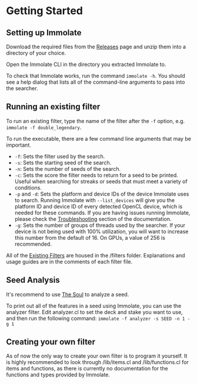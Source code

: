 # Getting Started
## Setting up Immolate
Download the required files from the [Releases](https://github.com/MathIsFun0/Immolate/releases) page and unzip them into a directory of your choice.

Open the Immolate CLI in the directory you extracted Immolate to.

To check that Immolate works, run the command `immolate -h`. You should see a help dialog that lists all of the command-line arguments to pass into the searcher.

## Running an existing filter
To run an existing filter, type the name of the filter after the `-f` option, e.g. `immolate -f double_legendary`.

To run the executable, there are a few command line arguments that may be important.
- `-f`: Sets the filter used by the search.
- `-s`: Sets the starting seed of the search.
- `-n`: Sets the number of seeds of the search.
- `-c`: Sets the score the filter needs to return for a seed to be printed. Useful when searching for streaks or seeds that must meet a variety of conditions.
- `-p` and `-d`: Sets the platform and device IDs of the device Immolate uses to search. Running Immolate with `--list_devices` will give you the platform ID and device ID of every detected OpenCL device, which is needed for these commands. If you are having issues running Immolate, please check the [Troubleshooting](troubleshooting.md) section of the documentation.
- `-g`: Sets the number of groups of threads used by the searcher. If your device is not being used with 100% utilization, you will want to increase this number from the default of 16. On GPUs, a value of 256 is recommended.

All of the [Existing Filters](existingfilters.md) are housed in the /filters folder. Explanations and usage guides are in the comments of each filter file.

## Seed Analysis
It's recommend to use [The Soul](https://mathisfun0.github.io/The-Soul/) to analyze a seed.

To print out all of the features in a seed using Immolate, you can use the analyzer filter. Edit analyzer.cl to set the deck and stake you want to use, and then run the following command: `immolate -f analyzer -s SEED -n 1 -g 1`

## Creating your own filter
As of now the only way to create your own filter is to program it yourself.
It is highly recommended to look through /lib/items.cl and /lib/functions.cl for items and functions, as there is currently no documentation for the functions and types provided by Immolate.
